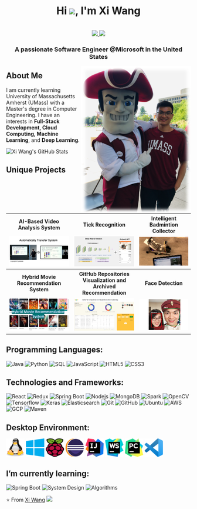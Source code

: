 <!--
*** Thanks for checking out the Best-README-Template. If you have a suggestion
*** that would make this better, please fork the repo and create a pull request
*** or simply open an issue with the tag "enhancement".
*** Thanks again! Now go create something AMAZING! :D
-->

<h1 align="center">Hi <img src="https://raw.githubusercontent.com/iampavangandhi/iampavangandhi/master/gifs/Hi.gif" width="30px">, I'm Xi Wang</h1>
 <p align="center"><br/>
   <a href="https://www.linkedin.com/in/xidaniel">
    <img src="https://img.shields.io/badge/linkedin-Xi Wang-blue">
  </a>
  
  <a href="https://www.algoxi.com">
    <img src="https://img.shields.io/badge/blog-Xi Wang_-red">
  </a>
</p>

<h3 align="center">A passionate Software Engineer @Microsoft in the United States</h3>
<img src="avatar.png/" align="right" alt="Pulpit rock" width="300" height="400">


## About Me
I am currently learning University of Massachusetts Amherst (UMass) with a Master's degree in Computer Engineering.
I have an interests in **Full-Stack Development, Cloud Computing, Machine Learning**, and **Deep Learning**.


![Xi Wang's GitHub Stats](https://github-readme-stats.vercel.app/api?username=xidaniel&show_icons=true)


## Unique Projects

<table style="width:100%; table-layout:fixed">
  <tr>
    <th>AI-Based Video Analysis System</th>
    <th>Tick Recognition</th>
    <th>Intelligent Badmintion Collector</th>
  </tr>
  <tr>
    <td>
		<a href="https://github.com/xidaniel/Lecture-Video-Objects-Reframing-System">
			<img src="image/thesis result.png" />
		</a>
	</td>
    <td>
		<a href="https://github.com/xidaniel/TickRecognization">
			<img src="image/tick.png" />
		</a>
	</td>
    <td>
		<a href="https://github.com/xidaniel/Badminton-Shuttlecock-Collector">
			<img src="image/bot.png" />
		</a>
	</td>
  </tr>
	
  <tr>
    <th>Hybrid Movie Recommendation System</th>
    <th>GitHub Repositories Visualization and Archived Recommendation</th>
    <th>Face Detection</th>
  </tr>
  <tr>
    <td>
		<a href="https://github.com/xidaniel/Movie-Recommendation-Engine">
			<img src="image/movie.png" />
		</a>
	</td>
    <td>
		<a href="https://github.com/xidaniel/GitHub-Visual">
			<img src="image/visual.png" />
		</a>
	</td>
    <td>
		<a href="https://github.com/xidaniel/facenet">
			<img src="image/face.png" />
		</a>
	</td>
  </tr>	
</table>


## Programming Languages: 
![Java](https://img.shields.io/badge/-Java-black?style=flat-square&logo=java)
![Python](https://img.shields.io/badge/-Python-black?style=flat-square&logo=python)
![SQL](https://img.shields.io/badge/-SQL-black?style=flat-square&logo=sql)
![JavaScript](https://img.shields.io/badge/-JavaScript-black?style=flat-square&logo=javascript)
![HTML5](https://img.shields.io/badge/-HTML5-black?style=flat-square&logo=html5&logoColor=white)
![CSS3](https://img.shields.io/badge/-CSS3-black?style=flat-square&logo=css3)


## Technologies and Frameworks: 
![React](https://img.shields.io/badge/-React-black?style=flat-square&logo=react)
![Redux](https://img.shields.io/badge/-Redux-black?style=flat-square&logo=Redux)
![Spring Boot](https://img.shields.io/badge/-SpringBoot-black?style=flat-square&logo=spring)
![Nodejs](https://img.shields.io/badge/-Nodejs-black?style=flat-square&logo=Node.js)
![MongoDB](https://img.shields.io/badge/-MongoDB-black?style=flat-square&logo=mongodb)
![Spark](https://img.shields.io/badge/-Spark-black?style=flat-square&logo=spark)
![OpenCV](https://img.shields.io/badge/-OpenCV-black?style=flat-square&logo=opencv)
![Tensorflow](https://img.shields.io/badge/-Tensorflow-black?style=flat-square&logo=tensorflow)
![Keras](https://img.shields.io/badge/-Keras-black?style=flat-square&logo=keras)
![Elasticsearch](https://img.shields.io/badge/-Elasticsearch-black?style=flat-square&logo=elasticsearch)
![Git](https://img.shields.io/badge/-Git-black?style=flat-square&logo=git)
![GitHub](https://img.shields.io/badge/-GitHub-black?style=flat-square&logo=github)
![Ubuntu](https://img.shields.io/badge/-Ubuntu-black?style=flat-square&logo=ubuntu)
![AWS](https://img.shields.io/badge/-AWS-black?style=flat-square&logo=aws)
![GCP](https://img.shields.io/badge/-GCP-black?style=flat-square&logo=googlecloud)
![Maven](https://img.shields.io/badge/-Maven-black?style=flat-square&logo=maven)

## Desktop Environment:
<p align="left">
  <img style="margin: auto;" src="icons/linux-tux.svg" alt=slack width="50" height="50"/>
  <img style="margin: auto;" src="icons/microsoft-windows.svg" alt=slack width="50" height="50"/>
  <img style="margin: auto;" src="icons/raspberry-pi.svg" alt=slack width="50" height="50"/>
  <img style="margin: auto;" src="icons/eclipse.svg" alt=slack width="50" height="50"/>
  <img style="margin: auto;" src="icons/intellij-idea.svg" alt=slack width="50" height="50"/>
  <img style="margin: auto;" src="icons/webstorm.svg" alt=slack width="50" height="50"/>
  <img style="margin: auto;" src="icons/pycharm.svg" alt=slack width="50" height="50"/>
  <img style="margin: auto;" src="icons/visual-studio-code.svg" alt=slack width="50" height="50"/>
</p>

## I’m currently learning:
![Spring Boot](https://img.shields.io/badge/-SpringBoot-black?style=flat-square&logo=spring)
![System Design](https://img.shields.io/badge/-SystemDesign-black?style=flat-square&logo=systemDesign)
![Algorithms](https://img.shields.io/badge/-Algorithms-black?style=flat-square&logo=algorithms)

⭐️ From [Xi Wang](https://github.com/xidaniel) <img src="https://media.giphy.com/media/LnQjpWaON8nhr21vNW/giphy.gif" width="60">
